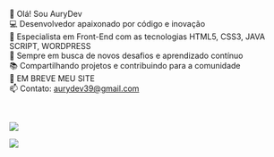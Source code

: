 👋 Olá! Sou AuryDev<br>
💻 Desenvolvedor apaixonado por código e inovação<br>
🌟 Especialista em Front-End com as tecnologias HTML5, CSS3, JAVA SCRIPT, WORDPRESS<br>
🚀 Sempre em busca de novos desafios e aprendizado contínuo<br>
📚 Compartilhando projetos e contribuindo para a comunidade<br>
🔗 EM BREVE MEU SITE<br>
📫 Contato: aurydev39@gmail.com<br><br>
##
<a href="https://instagram.com/rafaballerini" target="_blank"><img src="https://img.shields.io/badge/-Instagram-%23E4405F?style=for-the-badge&logo=instagram&logoColor=white" target="_blank"></a><br>

<a href="https://www.linkedin.com/in/rafaella-ballerini-45875016a" target="_blank"><img src="https://img.shields.io/badge/-LinkedIn-%230077B5?style=for-the-badge&logo=linkedin&logoColor=white" target="_blank"></a>
